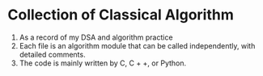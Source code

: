 # Collection of Classical Algorithm

1. As a record of my DSA and algorithm practice
2. Each file is an algorithm module that can be called independently, with detailed comments.
3. The code is mainly written  by C, C + +, or Python.
